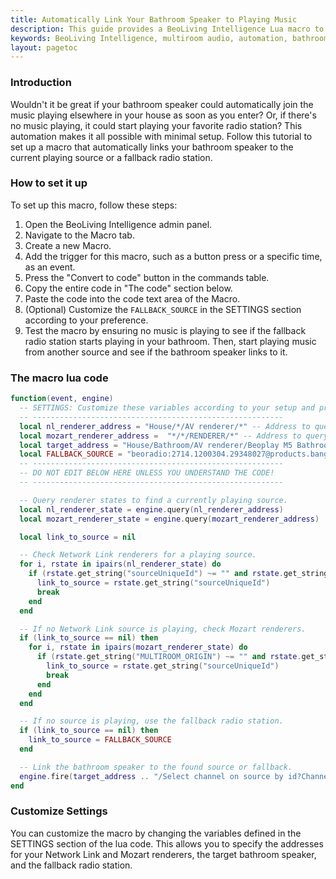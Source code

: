 ```yaml
---
title: Automatically Link Your Bathroom Speaker to Playing Music
description: This guide provides a BeoLiving Intelligence Lua macro to automate your audio experience, ensuring your bathroom speaker seamlessly links to any currently playing source in your home. If no music is playing, the macro will automatically switch to a predefined fallback radio station, creating a truly integrated and effortless audio system.
keywords: BeoLiving Intelligence, multiroom audio, automation, bathroom speaker, Network Link, Mozart, fallback radio, Lua macro, seamless integration, music control, AV RENDERER
layout: pagetoc
---
```


### Introduction

Wouldn't it be great if your bathroom speaker could automatically join the music playing elsewhere in your house as soon as you enter? Or, if there's no music playing, it could start playing your favorite radio station? This automation makes it all possible with minimal setup. Follow this tutorial to set up a macro that automatically links your bathroom speaker to the current playing source or a fallback radio station.

### How to set it up

To set up this macro, follow these steps:

1. Open the BeoLiving Intelligence admin panel.
2. Navigate to the Macro tab.
3. Create a new Macro.
4. Add the trigger for this macro, such as a button press or a specific time, as an event.
5. Press the "Convert to code" button in the commands table.
6. Copy the entire code in "The code" section below.
7. Paste the code into the code text area of the Macro.
8. (Optional) Customize the `FALLBACK_SOURCE` in the SETTINGS section according to your preference.
9. Test the macro by ensuring no music is playing to see if the fallback radio station starts playing in your bathroom. Then, start playing music from another source and see if the bathroom speaker links to it.

### The macro lua code
```lua
function(event, engine)
  -- SETTINGS: Customize these variables according to your setup and preferences.
  -- --------------------------------------------------------
  local nl_renderer_address = "House/*/AV renderer/*" -- Address to query Network Link renderer states.
  local mozart_renderer_address =  "*/*/RENDERER/*" -- Address to query Mozart renderer states.
  local target_address = "House/Bathroom/AV renderer/Beoplay M5 Bathroom" -- The target bathroom speaker address.
  local FALLBACK_SOURCE = "beoradio:2714.1200304.29348027@products.bang-olufsen.com" -- Fallback radio station if no music is playing.
  -- --------------------------------------------------------
  -- DO NOT EDIT BELOW HERE UNLESS YOU UNDERSTAND THE CODE!
  -- --------------------------------------------------------

  -- Query renderer states to find a currently playing source.
  local nl_renderer_state = engine.query(nl_renderer_address)
  local mozart_renderer_state = engine.query(mozart_renderer_address)

  local link_to_source = nil

  -- Check Network Link renderers for a playing source.
  for i, rstate in ipairs(nl_renderer_state) do
    if (rstate.get_string("sourceUniqueId") ~= "" and rstate.get_string("state") == "Play") then
      link_to_source = rstate.get_string("sourceUniqueId")
      break
    end
  end

  -- If no Network Link source is playing, check Mozart renderers.
  if (link_to_source == nil) then
    for i, rstate in ipairs(mozart_renderer_state) do
      if (rstate.get_string("MULTIROOM_ORIGIN") ~= "" and rstate.get_string("STATE") == "Play") then
        link_to_source = rstate.get_string("sourceUniqueId")
        break
      end
    end
  end

  -- If no source is playing, use the fallback radio station.
  if (link_to_source == nil) then
    link_to_source = FALLBACK_SOURCE
  end

  -- Link the bathroom speaker to the found source or fallback.
  engine.fire(target_address .. "/Select channel on source by id?Channel=&sourceUniqueId=" .. link_to_source )
end
```

### Customize Settings

You can customize the macro by changing the variables defined in the SETTINGS section of the lua code. This allows you to specify the addresses for your Network Link and Mozart renderers, the target bathroom speaker, and the fallback radio station.


